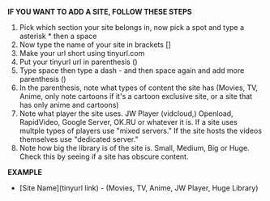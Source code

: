 **IF YOU WANT TO ADD A SITE, FOLLOW THESE STEPS**

1. Pick which section your site belongs in, now pick a spot and type a asterisk * then a space
2. Now type the name of your site in brackets []
3. Make your url short using tinyurl.com
4. Put your tinyurl url in parenthesis ()
5. Type space then type a dash - and then space again and add more parenthesis ()
6. In the parenthesis, note what types of content the site has (Movies, TV, Anime, only note cartoons if it's a cartoon exclusive site, or a site that has only anime and cartoons) 
7. Note what player the site uses. JW Player (vidcloud,) Openload, RapidVideo, Google Server, OK.RU or whatever it is. If a site uses multple types of players use "mixed servers." If the site hosts the videos themselves use "dedicated server." 
8. Note how big the library is of the site is. Small, Medium, Big or Huge. Check this by seeing if a site has obscure content. 

**EXAMPLE**

* [Site Name](tinyurl link) - (Movies, TV, Anime, JW Player, Huge Library)



